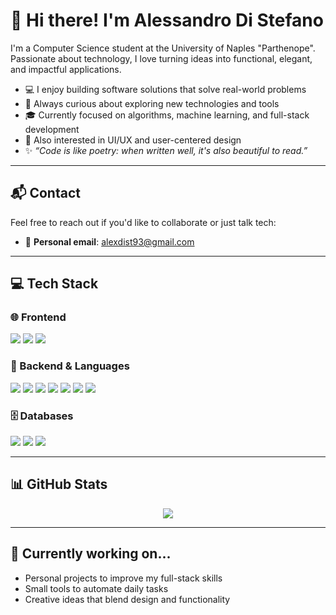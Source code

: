# 👋 Hi there! I'm Alessandro Di Stefano

I'm a Computer Science student at the University of Naples "Parthenope".  
Passionate about technology, I love turning ideas into functional, elegant, and impactful applications.

- 💻 I enjoy building software solutions that solve real-world problems  
- 🚀 Always curious about exploring new technologies and tools  
- 🎓 Currently focused on algorithms, machine learning, and full-stack development  
- 📱 Also interested in UI/UX and user-centered design  
- ✨ *“Code is like poetry: when written well, it's also beautiful to read.”*

---

## 📬 Contact

Feel free to reach out if you'd like to collaborate or just talk tech:

- 📧 **Personal email**: [alexdist93@gmail.com](mailto:alexdist93@gmail.com)  


---

## 💻 Tech Stack

### 🌐 Frontend
<p>
  <img src="https://img.shields.io/badge/HTML5-E34F26?style=flat&logo=html5&logoColor=white" />
  <img src="https://img.shields.io/badge/CSS3-1572B6?style=flat&logo=css3&logoColor=white" />
  <img src="https://img.shields.io/badge/Bootstrap-7952B3?style=flat&logo=bootstrap&logoColor=white" />
</p>

### 🧠 Backend & Languages
<p>
  <img src="https://img.shields.io/badge/C-00599C?style=flat&logo=c&logoColor=white" />
  <img src="https://img.shields.io/badge/C++-00599C?style=flat&logo=c%2B%2B&logoColor=white" />
  <img src="https://img.shields.io/badge/Java-007396?style=flat&logo=java&logoColor=white" />
  <img src="https://img.shields.io/badge/JavaScript-F7DF1E?style=flat&logo=javascript&logoColor=black" />
  <img src="https://img.shields.io/badge/Python-3776AB?style=flat&logo=python&logoColor=white" />
  <img src="https://img.shields.io/badge/Node.js-339933?style=flat&logo=node.js&logoColor=white" />
  <img src="https://img.shields.io/badge/Swift-FA7343?style=flat&logo=swift&logoColor=white" />
</p>

### 🗄️ Databases
<p>
  <img src="https://img.shields.io/badge/MongoDB-47A248?style=flat&logo=mongodb&logoColor=white" />
  <img src="https://img.shields.io/badge/MySQL-4479A1?style=flat&logo=mysql&logoColor=white" />
  <img src="https://img.shields.io/badge/Oracle-F80000?style=flat&logo=oracle&logoColor=white" />
</p>

---

## 📊 GitHub Stats

<p align="center">
  <img src="https://github-readme-stats.vercel.app/api?username=alexdist&show_icons=true&theme=gruvbox" />
</p>

---

## 🔭 Currently working on...
- Personal projects to improve my full-stack skills  
- Small tools to automate daily tasks  
- Creative ideas that blend design and functionality  


